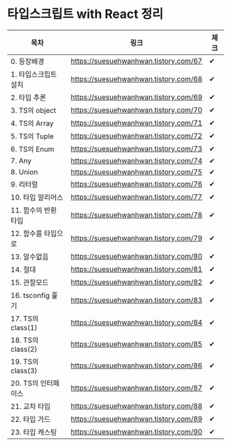 # 타입스크립트 with React 정리
목차|링크|체크|
|------|---|---|
|0. 등장배경|https://suesuehwanhwan.tistory.com/67|✔|
|1. 타입스크립트 설치|https://suesuehwanhwan.tistory.com/68|✔|
|2. 타입 추론|https://suesuehwanhwan.tistory.com/69|✔|
|3. TS의 object|https://suesuehwanhwan.tistory.com/70|✔|
|4. TS의 Array|https://suesuehwanhwan.tistory.com/71|✔|
|5. TS의 Tuple|https://suesuehwanhwan.tistory.com/72|✔|
|6. TS의 Enum|https://suesuehwanhwan.tistory.com/73|✔|
|7. Any|https://suesuehwanhwan.tistory.com/74|✔|
|8. Union|https://suesuehwanhwan.tistory.com/75|✔|
|9. 리터럴|https://suesuehwanhwan.tistory.com/76|✔|
|10. 타입 알리어스|https://suesuehwanhwan.tistory.com/77|✔|
|11. 함수의 반환 타입|https://suesuehwanhwan.tistory.com/78|✔|
|12. 함수를 타입으로|https://suesuehwanhwan.tistory.com/79|✔|
|13. 알수없음|https://suesuehwanhwan.tistory.com/80|✔|
|14. 절대|https://suesuehwanhwan.tistory.com/81|✔|
|15. 관찰모드|https://suesuehwanhwan.tistory.com/82|✔|
|16. tsconfig 훑기|https://suesuehwanhwan.tistory.com/83|✔|
|17. TS의 class(1)|https://suesuehwanhwan.tistory.com/84|✔|
|18. TS의 class(2)|https://suesuehwanhwan.tistory.com/85|✔|
|19. TS의 class(3)|https://suesuehwanhwan.tistory.com/86|✔|
|20. TS의 인터페이스|https://suesuehwanhwan.tistory.com/87|✔|
|21. 교차 타입|https://suesuehwanhwan.tistory.com/88|✔|
|22. 타입 가드|https://suesuehwanhwan.tistory.com/89|✔|
|23. 타입 캐스팅|https://suesuehwanhwan.tistory.com/90|✔|















